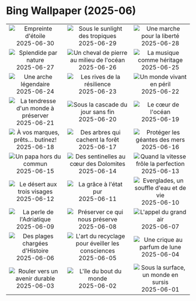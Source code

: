 # Bing Wallpaper (2025-06)

|  |  |  |
|:---:|:---:|:---:|
| ![](https://www.bing.com/th?id=OHR.WolfeCrater_FR-CA2528763112_400x240.jpg "Empreinte d'étoile") 2025-06-30 | ![](https://www.bing.com/th?id=OHR.BandaIsland_FR-CA2396920434_400x240.jpg "Sous le sunlight des tropiques") 2025-06-29 | ![](https://www.bing.com/th?id=OHR.PrideParade_FR-CA2137660039_400x240.jpg "Une marche pour la liberté") 2025-06-28 |
| ![](https://www.bing.com/th?id=OHR.SplendidFrog_FR-CA1970475341_400x240.jpg "Splendide par nature") 2025-06-27 | ![](https://www.bing.com/th?id=OHR.HorseheadRock_FR-CA1420999474_400x240.jpg "Un cheval de pierre au milieu de l'océan") 2025-06-26 | ![](https://www.bing.com/th?id=OHR.GlastonburyScenic_FR-CA1273167403_400x240.jpg "La musique comme héritage") 2025-06-25 |
| ![](https://www.bing.com/th?id=OHR.DelicateArch_FR-CA1133220926_400x240.jpg "Une arche légendaire") 2025-06-24 | ![](https://www.bing.com/th?id=OHR.DresdenElbe_FR-CA0474923100_400x240.jpg "Les rives de la résilience") 2025-06-23 | ![](https://www.bing.com/th?id=OHR.AmazonEcuador_FR-CA0323191922_400x240.jpg "Un monde vivant en péril") 2025-06-22 |
| ![](https://www.bing.com/th?id=OHR.SerengetiGiraffe_FR-CA0126401878_400x240.jpg "La tendresse d'un monde à préserver") 2025-06-21 | ![](https://www.bing.com/th?id=OHR.IcelandSolstice_FR-CA9981764329_400x240.jpg "Sous la cascade du jour sans fin") 2025-06-20 | ![](https://www.bing.com/th?id=OHR.SanMiguelAzores_FR-CA6483146395_400x240.jpg "Le cœur de l'océan") 2025-06-19 |
| ![](https://www.bing.com/th?id=OHR.AsianSwallowtail_FR-CA9631764778_400x240.jpg "À vos marques, prêts… butinez!") 2025-06-18 | ![](https://www.bing.com/th?id=OHR.CumberlandOaks_FR-CA9514188401_400x240.jpg "Des arbres qui cachent la forêt") 2025-06-17 | ![](https://www.bing.com/th?id=OHR.SeaTurtleBrazil_FR-CA9368188132_400x240.jpg "Protéger les géantes des mers") 2025-06-16 |
| ![](https://www.bing.com/th?id=OHR.RheaDad_FR-CA9162374279_400x240.jpg "Un papa hors du commun") 2025-06-15 | ![](https://www.bing.com/th?id=OHR.DolomitiEstate_FR-CA9009811227_400x240.jpg "Des sentinelles au cœur des Dolomites") 2025-06-14 | ![](https://www.bing.com/th?id=OHR.CanadianGPQuebec_FR-CA7810531088_400x240.jpg "Quand la vitesse frôle la perfection") 2025-06-13 |
| ![](https://www.bing.com/th?id=OHR.BigBendChisos_FR-CA7282814155_400x240.jpg "Le désert aux trois visages") 2025-06-12 | ![](https://www.bing.com/th?id=OHR.FlamingosNamibia_FR-CA7147241890_400x240.jpg "La grâce à l'état pur") 2025-06-11 | ![](https://www.bing.com/th?id=OHR.AerialEverglades_FR-CA7029790074_400x240.jpg "Everglades, un souffle d'eau et de vie") 2025-06-10 |
| ![](https://www.bing.com/th?id=OHR.DubrovnikTwilight_FR-CA6898280471_400x240.jpg "La perle de l'Adriatique") 2025-06-09 | ![](https://www.bing.com/th?id=OHR.StellarSeaLions_FR-CA6755982430_400x240.jpg "Préserver ce qui nous préserve") 2025-06-08 | ![](https://www.bing.com/th?id=OHR.PacificCrestTrail_FR-CA6650916972_400x240.jpg "L'appel du grand air") 2025-06-07 |
| ![](https://www.bing.com/th?id=OHR.NormandyBeach_FR-CA6105817274_400x240.jpg "Des plages chargées d'Histoire") 2025-06-06 | ![](https://www.bing.com/th?id=OHR.OlivaresMural_FR-CA5875750621_400x240.jpg "L'art du recyclage pour éveiller les consciences") 2025-06-05 | ![](https://www.bing.com/th?id=OHR.CalaLuna_FR-CA5728835593_400x240.jpg "Une crique au parfum de lune") 2025-06-04 |
| ![](https://www.bing.com/th?id=OHR.BicyclesUtrecht_FR-CA5597042150_400x240.jpg "Rouler vers un avenir durable") 2025-06-03 | ![](https://www.bing.com/th?id=OHR.Fogoisland_FR-CA5436745588_400x240.jpg "L'île du bout du monde") 2025-06-02 | ![](https://www.bing.com/th?id=OHR.GrandeTerreReef_FR-CA5296140258_400x240.jpg "Sous la surface, un monde en sursis") 2025-06-01 |
